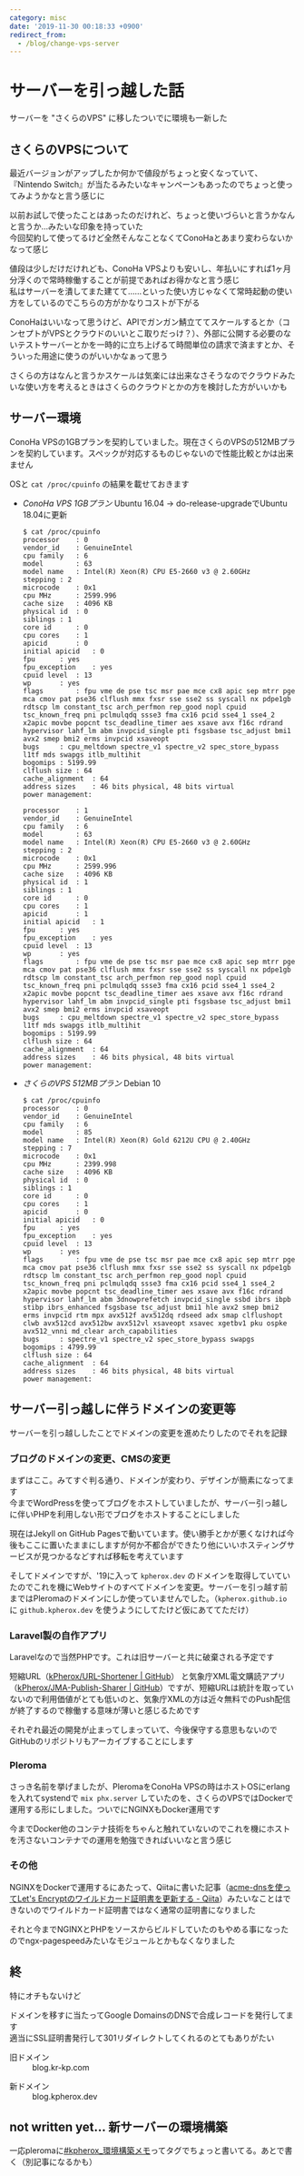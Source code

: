 ```yaml
---
category: misc
date: '2019-11-30 00:18:33 +0900'
redirect_from:
  - /blog/change-vps-server
---
```


# サーバーを引っ越した話

サーバーを "さくらのVPS" に移したついでに環境も一新した

<!--more-->


## さくらのVPSについて
最近バージョンがアップしたか何かで値段がちょっと安くなっていて、『Nintendo Switch』が当たるみたいなキャンペーンもあったのでちょっと使ってみようかなと言う感じに

以前お試しで使ったことはあったのだけれど、ちょっと使いづらいと言うかなんと言うか…みたいな印象を持っていた  
今回契約して使ってるけど全然そんなことなくてConoHaとあまり変わらないかなって感じ

値段は少しだけだけれども、ConoHa VPSよりも安いし、年払いにすれば1ヶ月分浮くので常時稼働することが前提であればお得かなと言う感じ  
私はサーバーを潰してまた建てて……といった使い方じゃなくて常時起動の使い方をしているのでこちらの方がかなりコストが下がる

ConoHaはいいなって思うけど、APIでガンガン鯖立ててスケールするとか（コンセプトがVPSとクラウドのいいとこ取りだっけ？）、外部に公開する必要のないテストサーバーとかを一時的に立ち上げるて時間単位の請求で済ますとか、そういった用途に使うのがいいかなぁって思う

さくらの方はなんと言うかスケールは気楽には出来なさそうなのでクラウドみたいな使い方を考えるときはさくらのクラウドとかの方を検討した方がいいかも

## サーバー環境
ConoHa VPSの1GBプランを契約していました。現在さくらのVPSの512MBプランを契約しています。スペックが対応するものじゃないので性能比較とかは出来ません

OSと `cat /proc/cpuinfo` の結果を載せておきます

- *ConoHa VPS 1GBプラン*
  Ubuntu 16.04 -> do-release-upgradeでUbuntu 18.04に更新
   ```terminal
   $ cat /proc/cpuinfo
   processor	: 0
   vendor_id	: GenuineIntel
   cpu family	: 6
   model		: 63
   model name	: Intel(R) Xeon(R) CPU E5-2660 v3 @ 2.60GHz
   stepping	: 2
   microcode	: 0x1
   cpu MHz		: 2599.996
   cache size	: 4096 KB
   physical id	: 0
   siblings	: 1
   core id		: 0
   cpu cores	: 1
   apicid		: 0
   initial apicid	: 0
   fpu		: yes
   fpu_exception	: yes
   cpuid level	: 13
   wp		: yes
   flags		: fpu vme de pse tsc msr pae mce cx8 apic sep mtrr pge mca cmov pat pse36 clflush mmx fxsr sse sse2 ss syscall nx pdpe1gb rdtscp lm constant_tsc arch_perfmon rep_good nopl cpuid tsc_known_freq pni pclmulqdq ssse3 fma cx16 pcid sse4_1 sse4_2 x2apic movbe popcnt tsc_deadline_timer aes xsave avx f16c rdrand hypervisor lahf_lm abm invpcid_single pti fsgsbase tsc_adjust bmi1 avx2 smep bmi2 erms invpcid xsaveopt
   bugs		: cpu_meltdown spectre_v1 spectre_v2 spec_store_bypass l1tf mds swapgs itlb_multihit
   bogomips	: 5199.99
   clflush size	: 64
   cache_alignment	: 64
   address sizes	: 46 bits physical, 48 bits virtual
   power management:

   processor	: 1
   vendor_id	: GenuineIntel
   cpu family	: 6
   model		: 63
   model name	: Intel(R) Xeon(R) CPU E5-2660 v3 @ 2.60GHz
   stepping	: 2
   microcode	: 0x1
   cpu MHz		: 2599.996
   cache size	: 4096 KB
   physical id	: 1
   siblings	: 1
   core id		: 0
   cpu cores	: 1
   apicid		: 1
   initial apicid	: 1
   fpu		: yes
   fpu_exception	: yes
   cpuid level	: 13
   wp		: yes
   flags		: fpu vme de pse tsc msr pae mce cx8 apic sep mtrr pge mca cmov pat pse36 clflush mmx fxsr sse sse2 ss syscall nx pdpe1gb rdtscp lm constant_tsc arch_perfmon rep_good nopl cpuid tsc_known_freq pni pclmulqdq ssse3 fma cx16 pcid sse4_1 sse4_2 x2apic movbe popcnt tsc_deadline_timer aes xsave avx f16c rdrand hypervisor lahf_lm abm invpcid_single pti fsgsbase tsc_adjust bmi1 avx2 smep bmi2 erms invpcid xsaveopt
   bugs		: cpu_meltdown spectre_v1 spectre_v2 spec_store_bypass l1tf mds swapgs itlb_multihit
   bogomips	: 5199.99
   clflush size	: 64
   cache_alignment	: 64
   address sizes	: 46 bits physical, 48 bits virtual
   power management:
   ```

- *さくらのVPS 512MBプラン*
  Debian 10
   ```terminal
   $ cat /proc/cpuinfo
   processor	: 0
   vendor_id	: GenuineIntel
   cpu family	: 6
   model		: 85
   model name	: Intel(R) Xeon(R) Gold 6212U CPU @ 2.40GHz
   stepping	: 7
   microcode	: 0x1
   cpu MHz		: 2399.998
   cache size	: 4096 KB
   physical id	: 0
   siblings	: 1
   core id		: 0
   cpu cores	: 1
   apicid		: 0
   initial apicid	: 0
   fpu		: yes
   fpu_exception	: yes
   cpuid level	: 13
   wp		: yes
   flags		: fpu vme de pse tsc msr pae mce cx8 apic sep mtrr pge mca cmov pat pse36 clflush mmx fxsr sse sse2 ss syscall nx pdpe1gb rdtscp lm constant_tsc arch_perfmon rep_good nopl cpuid tsc_known_freq pni pclmulqdq ssse3 fma cx16 pcid sse4_1 sse4_2 x2apic movbe popcnt tsc_deadline_timer aes xsave avx f16c rdrand hypervisor lahf_lm abm 3dnowprefetch invpcid_single ssbd ibrs ibpb stibp ibrs_enhanced fsgsbase tsc_adjust bmi1 hle avx2 smep bmi2 erms invpcid rtm mpx avx512f avx512dq rdseed adx smap clflushopt clwb avx512cd avx512bw avx512vl xsaveopt xsavec xgetbv1 pku ospke avx512_vnni md_clear arch_capabilities
   bugs		: spectre_v1 spectre_v2 spec_store_bypass swapgs
   bogomips	: 4799.99
   clflush size	: 64
   cache_alignment	: 64
   address sizes	: 46 bits physical, 48 bits virtual
   power management:
   ```

## サーバー引っ越しに伴うドメインの変更等
サーバーを引っ越ししたことでドメインの変更を進めたりしたのでそれを記録

### ブログのドメインの変更、CMSの変更
まずはここ。みてすぐ判る通り、ドメインが変わり、デザインが簡素になってます  
今までWordPressを使ってブログをホストしていましたが、サーバー引っ越しに伴いPHPを利用しない形でブログをホストすることにしました

現在はJekyll on GitHub Pagesで動いています。使い勝手とかが悪くなければ今後もここに置いたままにしますが何か不都合ができたり他にいいホスティングサービスが見つかるなどすれば移転を考えています

そしてドメインですが、'19に入って `kpherox.dev` のドメインを取得していていたのでこれを機にWebサイトのすべてドメインを変更。サーバーを引っ越す前まではPleromaのドメインにしか使っていませんでした。（`kpherox.github.io` に `github.kpherox.dev` を使うようにしてたけど仮にあててただけ）

### Laravel製の自作アプリ
Laravelなので当然PHPです。これは旧サーバーと共に破棄される予定です

短縮URL（[kPherox/URL-Shortener \| GitHub](https://github.com/kPherox/URL-Shortener)） と気象庁XML電文購読アプリ（[kPherox/JMA-Publish-Sharer \| GitHub](https://github.com/kPherox/JMA-Publish-Sharer)）ですが、短縮URLは統計を取っていないので利用価値がとても低いのと、気象庁XMLの方は近々無料でのPush配信が終了するので稼働する意味が薄いと感じるためです

それぞれ最近の開発が止まってしまっていて、今後保守する意思もないのでGitHubのリポジトリもアーカイブすることにします

### Pleroma
さっき名前を挙げましたが、PleromaをConoHa VPSの時はホストOSにerlangを入れてsystendで `mix phx.server` していたのを、さくらのVPSではDockerで運用する形にしました。ついでにNGINXもDocker運用です

今までDocker他のコンテナ技術をちゃんと触れていないのでこれを機にホストを汚さないコンテナでの運用を勉強できればいいなと言う感じ

### その他
NGINXをDockerで運用するにあたって、Qiitaに書いた記事（[acme-dnsを使ってLet's Encryptのワイルドカード証明書を更新する - Qiita](https://qiita.com/kPherox/items/77e97874e8b83d61b1cd)）みたいなことはできないのでワイルドカード証明書ではなく通常の証明書になりました

それと今までNGINXとPHPをソースからビルドしていたのもやめる事になったのでngx-pagespeedみたいなモジュールとかもなくなりました

## 終
特にオチもないけど

ドメインを移すに当たってGoogle DomainsのDNSで合成レコードを発行してます  
適当にSSL証明書発行して301リダイレクトしてくれるのとてもありがたい

<dl>
  <dt>旧ドメイン</dt>
  <dd>blog.kr-kp.com</dd>
</dl>
<dl>
  <dt>新ドメイン</dt>
  <dd>blog.kpherox.dev</dd>
</dl>

## not written yet... 新サーバーの環境構築
一応pleromaに[#kpherox_環境構築メモ](https://pl.kpherox.dev/tag/kpherox_環境構築メモ)ってタグでちょっと書いてる。あとで書く（別記事になるかも）

